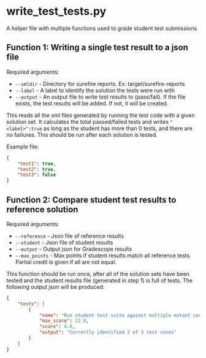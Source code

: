 # write_test_tests.py
A helper file with multiple functions used to grade student test submissions

## Function 1: Writing a single test result to a json file

Required arguments:
- `--xmldir` - Directory for surefire reports. Ex: target/surefire-reports
- `--label` - A label to identify the solution the tests were run with
- `--output` - An output file to write test results to (pass/fail). If the file exists, the test results will be added. If not, it will be created.

This reads all the xml files generated by running the test code with a given solution set. It calculates the total passed/failed tests and writes `"<label>":true` as long as the student has more than 0 tests, and there are no failiures. This should be run after each solution is tested.


Example file:
```json
{
    "test1": true,
    "test2": true,
    "test3": false
}
```


## Function 2: Compare student test results to reference solution

Required arguments:
- `--reference` - Json file of reference results
- `--student` - Json file of student results
- `--output` - Output json for Gradescope results
- `--max_points` - Max points if student results match all reference tests. Partial credit is given if all are not equal.

This function should be run once, after all of the solution sets have been tested and the student results file (generated in step 1) is full of tests. The following output json will be produced:

```json
{
    "tests": [
        {
            "name": "Run student test suite against multiple mutant codebases",
            "max_score": 12.0,
            "score": 8.0,
            "output": "Correctly identified 2 of 3 test cases"
        }
    ]
}
```